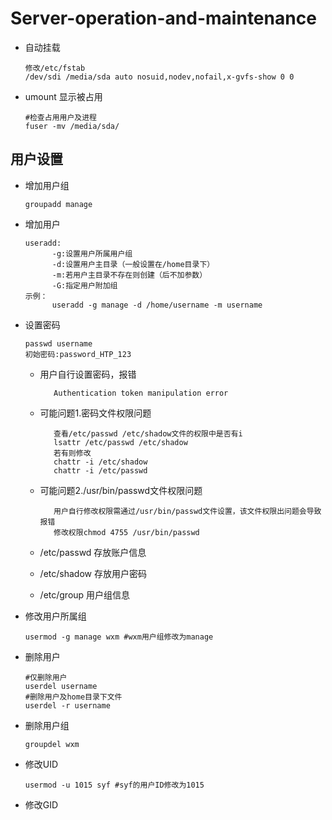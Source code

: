 # Server-operation-and-maintenance

* 自动挂载

      修改/etc/fstab
      /dev/sdi /media/sda auto nosuid,nodev,nofail,x-gvfs-show 0 0
* umount 显示被占用

      #检查占用用户及进程
      fuser -mv /media/sda/

## 用户设置
* 增加用户组

      groupadd manage
* 增加用户

      useradd:
            -g:设置用户所属用户组
            -d:设置用户主目录（一般设置在/home目录下）
            -m:若用户主目录不存在则创建（后不加参数）
            -G:指定用户附加组
      示例：
            useradd -g manage -d /home/username -m username 
* 设置密码

      passwd username
      初始密码:password_HTP_123
      
   * 用户自行设置密码，报错
   
            Authentication token manipulation error
   * 可能问题1.密码文件权限问题
   
            查看/etc/passwd /etc/shadow文件的权限中是否有i
            lsattr /etc/passwd /etc/shadow
            若有则修改
            chattr -i /etc/shadow
            chattr -i /etc/passwd
   * 可能问题2./usr/bin/passwd文件权限问题
   
            用户自行修改权限需通过/usr/bin/passwd文件设置，该文件权限出问题会导致报错
            修改权限chmod 4755 /usr/bin/passwd
   * /etc/passwd 存放账户信息
   * /etc/shadow  存放用户密码
   * /etc/group 用户组信息     
* 修改用户所属组

      usermod -g manage wxm #wxm用户组修改为manage
* 删除用户

      #仅删除用户
      userdel username
      #删除用户及home目录下文件
      userdel -r username
* 删除用户组

      groupdel wxm      
* 修改UID

      usermod -u 1015 syf #syf的用户ID修改为1015
* 修改GID



